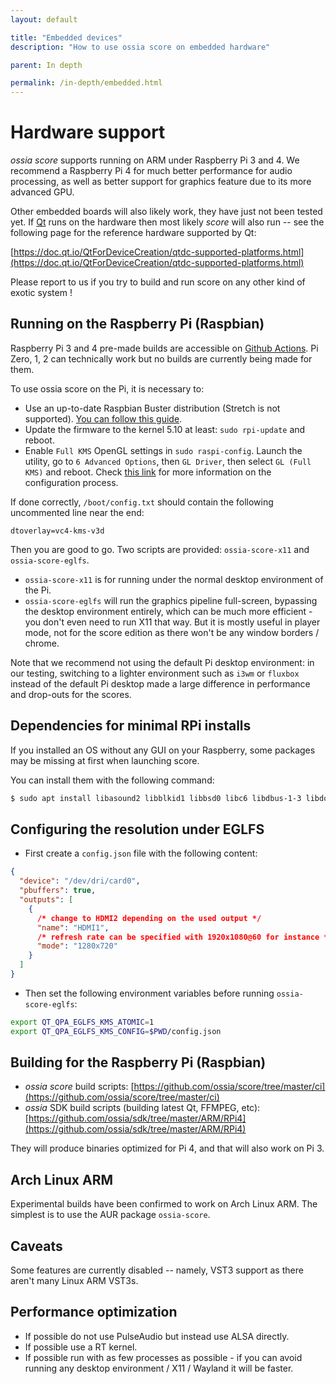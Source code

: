 ```yaml
---
layout: default

title: "Embedded devices"
description: "How to use ossia score on embedded hardware"

parent: In depth

permalink: /in-depth/embedded.html
---
```


# Hardware support

*ossia score* supports running on ARM under Raspberry Pi 3 and 4. We recommend a Raspberry Pi 4 for much better performance for audio processing, as well as better support for graphics feature due to its more advanced GPU.

Other embedded boards will also likely work, they have just not been tested yet. If [Qt](https://qt.io) runs on the hardware then most likely *score* will also run -- see the following page for the reference hardware supported by Qt:

[https://doc.qt.io/QtForDeviceCreation/qtdc-supported-platforms.html](https://doc.qt.io/QtForDeviceCreation/qtdc-supported-platforms.html)

Please report to us if you try to build and run score on any other kind of exotic system !

## Running on the Raspberry Pi (Raspbian)

Raspberry Pi 3 and 4 pre-made builds are accessible on [Github Actions](https://github.com/ossia/score/actions). Pi Zero, 1, 2 can technically work but no builds are currently being made for them.

To use ossia score on the Pi, it is necessary to:

- Use an up-to-date Raspbian Buster distribution (Stretch is not supported). [You can follow this guide](http://baddotrobot.com/blog/2019/08/29/upgrade-raspian-stretch-to-buster/).
- Update the firmware to the kernel 5.10 at least: `sudo rpi-update` and reboot.
- Enable `Full KMS` OpenGL settings in `sudo raspi-config`. Launch the utility, go to `6 Advanced Options`, then `GL Driver`, then select `GL (Full KMS)` and reboot. Check [this link](https://www.raspberrypi.org/documentation/configuration/raspi-config.md) for more information on the configuration process.

If done correctly, `/boot/config.txt` should contain the following uncommented line near the end:

```
dtoverlay=vc4-kms-v3d
```

Then you are good to go. Two scripts are provided: `ossia-score-x11` and `ossia-score-eglfs`.

- `ossia-score-x11` is for running under the normal desktop environment of the Pi.
- `ossia-score-eglfs` will run the graphics pipeline full-screen, bypassing the desktop environment entirely, which can be much more efficient - you don't even need to run X11 that way. But it is mostly useful in player mode, not for the score edition as there won't be any window borders / chrome.

Note that we recommend not using the default Pi desktop environment: in our testing, switching to a lighter environment such as `i3wm` or `fluxbox` instead of the default Pi desktop made a large difference in performance and drop-outs for the scores.

## Dependencies for minimal RPi installs

If you installed an OS without any GUI on your Raspberry, some packages may be missing at first when launching score.

You can install them with the following command:

```bash
$ sudo apt install libasound2 libblkid1 libbsd0 libc6 libdbus-1-3 libdouble-conversion1 libdrm2 libevdev2 libexpat1 libffi6 libgbm1 libgcc1 libgcc-8-dev libgcrypt20 libglib2.0-0 libgpg-error0 libgudev-1.0-0 libinput10 libjbig0 libjpeg62-turbo liblz4-1 liblzma5 libmount1 libmtdev1 libpcre3 libselinux1 libstdc++6 libsystemd0 libtiff5 libtinfo6 libudev1 libuuid1 libwacom2 libwayland-client0 libwayland-cursor0 libwayland-egl1 libwayland-server0 libwebp6 libxcb1 libxcb-icccm4 libxcb-image0 libxcb-keysyms1 libxcb-randr0 libxcb-render0 libxcb-render-util0 libxcb-shape0 libxcb-shm0 libxcb-sync1 libxcb-util0 libxcb-xfixes0 libxcb-xinerama0 libxcb-xkb1 libxkbcommon0 libxkbcommon-x11-0 libzstd1 raspi-copies-and-fills zlib1g
```

## Configuring the resolution under EGLFS

* First create a `config.json` file with the following content:

```json
{
  "device": "/dev/dri/card0",
  "pbuffers": true,
  "outputs": [
    {
      /* change to HDMI2 depending on the used output */
      "name": "HDMI1",
      /* refresh rate can be specified with 1920x1080@60 for instance */
      "mode": "1280x720"
    }
  ]
}
```

* Then set the following environment variables before running `ossia-score-eglfs`:

```bash
export QT_QPA_EGLFS_KMS_ATOMIC=1
export QT_QPA_EGLFS_KMS_CONFIG=$PWD/config.json
```

## Building for the Raspberry Pi (Raspbian)

- *ossia score* build scripts: [https://github.com/ossia/score/tree/master/ci](https://github.com/ossia/score/tree/master/ci)
- *ossia* SDK build scripts (building latest Qt, FFMPEG, etc): [https://github.com/ossia/sdk/tree/master/ARM/RPi4](https://github.com/ossia/sdk/tree/master/ARM/RPi4)

They will produce binaries optimized for Pi 4, and that will also work on Pi 3.

## Arch Linux ARM

Experimental builds have been confirmed to work on Arch Linux ARM. The simplest is to use the AUR package `ossia-score`.

## Caveats

Some features are currently disabled -- namely, VST3 support as there aren't many Linux ARM VST3s.

## Performance optimization

- If possible do not use PulseAudio but instead use ALSA directly.
- If possible use a RT kernel.
- If possible run with as few processes as possible - if you can avoid running any desktop environment / X11 / Wayland it will be faster.